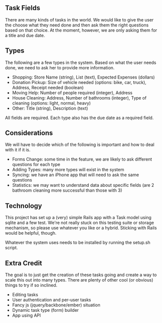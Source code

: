 ## Task Fields

There are many kinds of tasks in the world. We would like to give the user the choose what they need done and then ask them the right questions based on that choice. At the moment, however, we are only asking them for a title and due date.

## Types

The following are a few types in the system. Based on what the user needs done, we need to ask her to provide more information.

  * Shopping: Store Name (string), List (text), Expected Expenses (dollars)
  * Donation Pickup: Size of vehicle needed (options: bike, car, truck), Address, Receipt needed (boolean)
  * Moving Help: Number of people required (integer), Address
  * House Cleaning: Address, Number of bathrooms (integer), Type of cleaning (options: light, normal, heavy)
  * Other: Title (string), Description (text)

All fields are required. Each type also has the due date as a required field.

## Considerations

We will have to decide which of the following is important and how to deal with it if it is.

  * Forms Change: some time in the feature, we are likely to ask different questions for each type
  * Adding Types: many more types will exist in the system
  * Syncing: we have an iPhone app that will need to ask the same questions
  * Statistics: we may want to understand data about specific fields (are 2 bathroom cleaning more successful than those with 3)

## Technology

This project has set up a (very) simple Rails app with a Task model using sqlite and a few test. We're not really stuck on this testing suite or storage mechanism, so please use whatever you like or a hybrid. Sticking with Rails would be helpful, though.

Whatever the system uses needs to be installed by running the setup.sh script.

## Extra Credit

The goal is to just get the creation of these tasks going and create a way to scale this out into many types. There are plenty of other cool (or obvious) things to try if so inclined.

  * Editing tasks
  * User authentication and per-user tasks
  * Fancy js (jquery/backbone/ember) situation
  * Dynamic task type (form) builder
  * App using API

